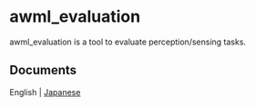 # awml_evaluation

awml_evaluation is a tool to evaluate perception/sensing tasks.

## Documents

English | [Japanese](docs/ja/README.md)
